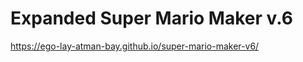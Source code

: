 # Expanded Super Mario Maker v.6

<a href="https://ego-lay-atman-bay.github.io/super-mario-maker-v6/">https://ego-lay-atman-bay.github.io/super-mario-maker-v6/</a>
